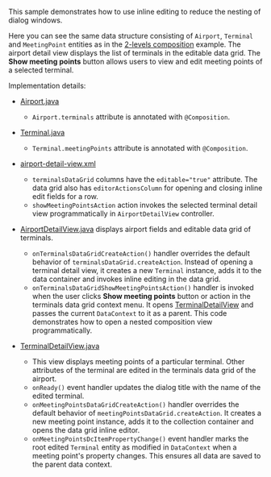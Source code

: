 This sample demonstrates how to use inline editing to reduce the nesting of dialog windows.

Here you can see the same data structure consisting of `Airport`, `Terminal` and `MeetingPoint` entities as in the [2-levels composition]({contextPath}/sample/composition-2-levels) example. The airport detail view displays the list of terminals in the editable data grid. The **Show meeting points** button allows users to view and edit meeting points of a selected terminal.

Implementation details:

- [Airport.java]({currentPath}?tab=Airport.java)
    - `Airport.terminals` attribute is annotated with `@Composition`.

- [Terminal.java]({currentPath}?tab=Terminal.java)
    - `Terminal.meetingPoints` attribute is annotated with `@Composition`.

- [airport-detail-view.xml]({currentPath}?tab=airport-detail-view.xml)
  - `terminalsDataGrid` columns have the `editable="true"` attribute. The data grid also has `editorActionsColumn` for opening and closing inline edit fields for a row.
  - `showMeetingPointsAction` action invokes the selected terminal detail view programmatically in `AirportDetailView` controller.

- [AirportDetailView.java]({currentPath}?tab=AirportDetailView.java) displays airport fields and editable data grid of terminals.
  - `onTerminalsDataGridCreateAction()` handler overrides the default behavior of `terminalsDataGrid.createAction`. Instead of opening a terminal detail view, it creates a new `Terminal` instance, adds it to the data container and invokes inline editing in the data grid.
  - `onTerminalsDataGridShowMeetingPointsAction()` handler is invoked when the user clicks **Show meeting points** button or action in the terminals data grid context menu. It opens [TerminalDetailView]({currentPath}?tab=TerminalDetailView.java) and passes the current `DataContext` to it as a parent. This code demonstrates how to open a nested composition view programmatically.

- [TerminalDetailView.java]({currentPath}?tab=TerminalDetailView.java)
  - This view displays meeting points of a particular terminal. Other attributes of the terminal are edited in the terminals data grid of the airport.
  - `onReady()` event handler updates the dialog title with the name of the edited terminal.
  - `onMeetingPointsDataGridCreateAction()` handler overrides the default behavior of `meetingPointsDataGrid.createAction`. It creates a new meeting point instance, adds it to the collection container and opens the data grid inline editor.
  - `onMeetingPointsDcItemPropertyChange()` event handler marks the root edited `Terminal` entity as modified in `DataContext` when a meeting point's property changes. This ensures all data are saved to the parent data context.   
